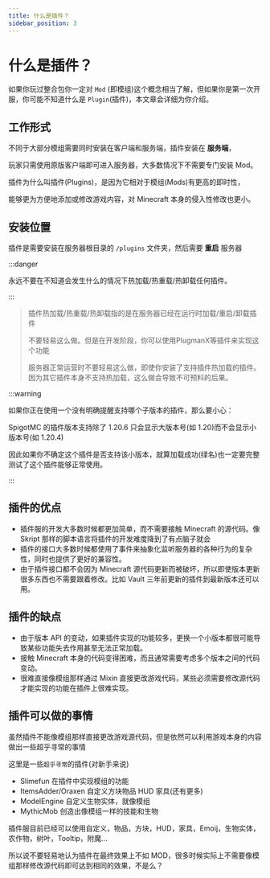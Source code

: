 ```yaml
---
title: 什么是插件？
sidebar_position: 3
---
```


# 什么是插件？

如果你玩过整合包你一定对 `Mod` (即模组)这个概念相当了解，但如果你是第一次开服，你可能不知道什么是 `Plugin`(插件)，本文章会详细为你介绍。

## 工作形式

不同于大部分模组需要同时安装在客户端和服务端，插件安装在 **服务端**，

玩家只需使用原版客户端即可进入服务器，大多数情况下不需要专门安装 Mod。

插件为什么叫插件(Plugins)，是因为它相对于模组(Mods)有更高的即时性，

能够更为方便地添加或修改游戏内容，对 Minecraft 本身的侵入性修改也更小。

## 安装位置

插件是需要安装在服务器根目录的 `/plugins` 文件夹，然后需要 **重启** 服务器

:::danger

永远不要在不知道会发生什么的情况下热加载/热重载/热卸载任何插件。

:::

> 插件热加载/热重载/热卸载指的是在服务器已经在运行时加载/重启/卸载插件
> 
> 不要轻易这么做。但是在开发阶段，你可以使用PlugmanX等插件来实现这个功能
> 
> 服务器正常运营时不要轻易这么做，即使你安装了支持插件热加载的插件。因为其它插件本身不支持热加载，这么做会导致不可预料的后果。

:::warning

如果你正在使用一个没有明确提醒支持哪个子版本的插件，那么要小心：

SpigotMC 的插件版本支持除了 1.20.6 只会显示大版本号(如 1.20)而不会显示小版本号(如 1.20.4)

因此如果你不确定这个插件是否支持该小版本，就算加载成功(绿名)也一定要完整测试了这个插件能够正常使用。

:::

## 插件的优点

* 插件服的开发大多数时候都更加简单，而不需要接触 Minecraft 的源代码。像 Skript 那样的脚本语言将插件的开发难度降到了有点脑子就会
* 插件的接口大多数时候都使用了事件来抽象化监听服务器的各种行为的复杂性，同时也提供了更好的兼容性。
* 由于插件接口都不会因为 Minecraft 源代码更新而被破坏，所以即使版本更新很多东西也不需要跟着修改。比如 Vault 三年前更新的插件到最新版本还可以用。

## 插件的缺点

* 由于版本 API 的变动，如果插件实现的功能较多，更换一个小版本都很可能导致某些功能失去作用甚至无法正常加载。
* 接触 Minecraft 本身的代码变得困难，而且通常需要考虑多个版本之间的代码变动。
* 很难直接像模组那样通过 Mixin 直接更改游戏代码，某些必须需要修改源代码才能实现的功能在插件上很难实现。

## 插件可以做的事情

虽然插件不能像模组那样直接更改游戏源代码，但是依然可以利用游戏本身的内容做出一些超乎寻常的事情

这里是一些`超乎寻常`的插件(对新手来说)

* Slimefun 在插件中实现模组的功能
* ItemsAdder/Oraxen 自定义方块物品 HUD 家具(还有更多)
* ModelEngine 自定义生物实体，就像模组
* MythicMob 创造出像模组一样的技能和生物

插件服目前已经可以使用自定义，物品，方块，HUD，家具，Emoij，生物实体，农作物，树叶，Tooltip，附魔...

所以说不要轻易地认为插件在最终效果上不如 MOD，很多时候实际上不需要像模组那样修改源代码即可达到相同的效果，不是么？

